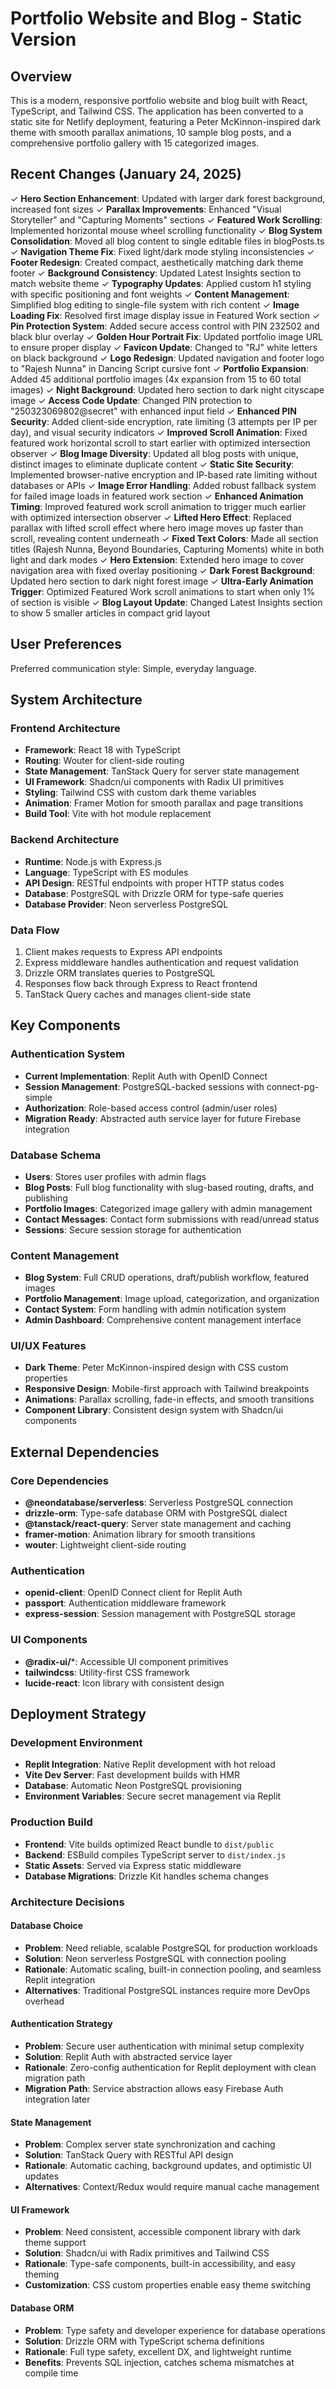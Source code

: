 # Portfolio Website and Blog - Static Version

## Overview

This is a modern, responsive portfolio website and blog built with React, TypeScript, and Tailwind CSS. The application has been converted to a static site for Netlify deployment, featuring a Peter McKinnon-inspired dark theme with smooth parallax animations, 10 sample blog posts, and a comprehensive portfolio gallery with 15 categorized images.

## Recent Changes (January 24, 2025)

✓ **Hero Section Enhancement**: Updated with larger dark forest background, increased font sizes
✓ **Parallax Improvements**: Enhanced "Visual Storyteller" and "Capturing Moments" sections 
✓ **Featured Work Scrolling**: Implemented horizontal mouse wheel scrolling functionality
✓ **Blog System Consolidation**: Moved all blog content to single editable files in blogPosts.ts
✓ **Navigation Theme Fix**: Fixed light/dark mode styling inconsistencies
✓ **Footer Redesign**: Created compact, aesthetically matching dark theme footer
✓ **Background Consistency**: Updated Latest Insights section to match website theme
✓ **Typography Updates**: Applied custom h1 styling with specific positioning and font weights
✓ **Content Management**: Simplified blog editing to single-file system with rich content
✓ **Image Loading Fix**: Resolved first image display issue in Featured Work section
✓ **Pin Protection System**: Added secure access control with PIN 232502 and black blur overlay
✓ **Golden Hour Portrait Fix**: Updated portfolio image URL to ensure proper display
✓ **Favicon Update**: Changed to "RJ" white letters on black background
✓ **Logo Redesign**: Updated navigation and footer logo to "Rajesh Nunna" in Dancing Script cursive font
✓ **Portfolio Expansion**: Added 45 additional portfolio images (4x expansion from 15 to 60 total images)
✓ **Night Background**: Updated hero section to dark night cityscape image
✓ **Access Code Update**: Changed PIN protection to "250323069802@secret" with enhanced input field
✓ **Enhanced PIN Security**: Added client-side encryption, rate limiting (3 attempts per IP per day), and visual security indicators
✓ **Improved Scroll Animation**: Fixed featured work horizontal scroll to start earlier with optimized intersection observer
✓ **Blog Image Diversity**: Updated all blog posts with unique, distinct images to eliminate duplicate content
✓ **Static Site Security**: Implemented browser-native encryption and IP-based rate limiting without databases or APIs
✓ **Image Error Handling**: Added robust fallback system for failed image loads in featured work section
✓ **Enhanced Animation Timing**: Improved featured work scroll animation to trigger much earlier with optimized intersection observer
✓ **Lifted Hero Effect**: Replaced parallax with lifted scroll effect where hero image moves up faster than scroll, revealing content underneath
✓ **Fixed Text Colors**: Made all section titles (Rajesh Nunna, Beyond Boundaries, Capturing Moments) white in both light and dark modes
✓ **Hero Extension**: Extended hero image to cover navigation area with fixed overlay positioning
✓ **Dark Forest Background**: Updated hero section to dark night forest image
✓ **Ultra-Early Animation Trigger**: Optimized Featured Work scroll animations to start when only 1% of section is visible
✓ **Blog Layout Update**: Changed Latest Insights section to show 5 smaller articles in compact grid layout

## User Preferences

Preferred communication style: Simple, everyday language.

## System Architecture

### Frontend Architecture
- **Framework**: React 18 with TypeScript
- **Routing**: Wouter for client-side routing
- **State Management**: TanStack Query for server state management
- **UI Framework**: Shadcn/ui components with Radix UI primitives
- **Styling**: Tailwind CSS with custom dark theme variables
- **Animation**: Framer Motion for smooth parallax and page transitions
- **Build Tool**: Vite with hot module replacement

### Backend Architecture
- **Runtime**: Node.js with Express.js
- **Language**: TypeScript with ES modules
- **API Design**: RESTful endpoints with proper HTTP status codes
- **Database**: PostgreSQL with Drizzle ORM for type-safe queries
- **Database Provider**: Neon serverless PostgreSQL

### Data Flow
1. Client makes requests to Express API endpoints
2. Express middleware handles authentication and request validation
3. Drizzle ORM translates queries to PostgreSQL
4. Responses flow back through Express to React frontend
5. TanStack Query caches and manages client-side state

## Key Components

### Authentication System
- **Current Implementation**: Replit Auth with OpenID Connect
- **Session Management**: PostgreSQL-backed sessions with connect-pg-simple
- **Authorization**: Role-based access control (admin/user roles)
- **Migration Ready**: Abstracted auth service layer for future Firebase integration

### Database Schema
- **Users**: Stores user profiles with admin flags
- **Blog Posts**: Full blog functionality with slug-based routing, drafts, and publishing
- **Portfolio Images**: Categorized image gallery with admin management
- **Contact Messages**: Contact form submissions with read/unread status
- **Sessions**: Secure session storage for authentication

### Content Management
- **Blog System**: Full CRUD operations, draft/publish workflow, featured images
- **Portfolio Management**: Image upload, categorization, and organization
- **Contact System**: Form handling with admin notification system
- **Admin Dashboard**: Comprehensive content management interface

### UI/UX Features
- **Dark Theme**: Peter McKinnon-inspired design with CSS custom properties
- **Responsive Design**: Mobile-first approach with Tailwind breakpoints
- **Animations**: Parallax scrolling, fade-in effects, and smooth transitions
- **Component Library**: Consistent design system with Shadcn/ui components

## External Dependencies

### Core Dependencies
- **@neondatabase/serverless**: Serverless PostgreSQL connection
- **drizzle-orm**: Type-safe database ORM with PostgreSQL dialect
- **@tanstack/react-query**: Server state management and caching
- **framer-motion**: Animation library for smooth transitions
- **wouter**: Lightweight client-side routing

### Authentication
- **openid-client**: OpenID Connect client for Replit Auth
- **passport**: Authentication middleware framework
- **express-session**: Session management with PostgreSQL storage

### UI Components
- **@radix-ui/***: Accessible UI component primitives
- **tailwindcss**: Utility-first CSS framework
- **lucide-react**: Icon library with consistent design

## Deployment Strategy

### Development Environment
- **Replit Integration**: Native Replit development with hot reload
- **Vite Dev Server**: Fast development builds with HMR
- **Database**: Automatic Neon PostgreSQL provisioning
- **Environment Variables**: Secure secret management via Replit

### Production Build
- **Frontend**: Vite builds optimized React bundle to `dist/public`
- **Backend**: ESBuild compiles TypeScript server to `dist/index.js`
- **Static Assets**: Served via Express static middleware
- **Database Migrations**: Drizzle Kit handles schema changes

### Architecture Decisions

#### Database Choice
- **Problem**: Need reliable, scalable PostgreSQL for production workloads
- **Solution**: Neon serverless PostgreSQL with connection pooling
- **Rationale**: Automatic scaling, built-in connection pooling, and seamless Replit integration
- **Alternatives**: Traditional PostgreSQL instances require more DevOps overhead

#### Authentication Strategy
- **Problem**: Secure user authentication with minimal setup complexity
- **Solution**: Replit Auth with abstracted service layer
- **Rationale**: Zero-config authentication for Replit deployment with clean migration path
- **Migration Path**: Service abstraction allows easy Firebase Auth integration later

#### State Management
- **Problem**: Complex server state synchronization and caching
- **Solution**: TanStack Query with RESTful API design
- **Rationale**: Automatic caching, background updates, and optimistic UI updates
- **Alternatives**: Context/Redux would require manual cache management

#### UI Framework
- **Problem**: Need consistent, accessible component library with dark theme support
- **Solution**: Shadcn/ui with Radix primitives and Tailwind CSS
- **Rationale**: Type-safe components, built-in accessibility, and easy theming
- **Customization**: CSS custom properties enable easy theme switching

#### Database ORM
- **Problem**: Type safety and developer experience for database operations
- **Solution**: Drizzle ORM with TypeScript schema definitions
- **Rationale**: Full type safety, excellent DX, and lightweight runtime
- **Benefits**: Prevents SQL injection, catches schema mismatches at compile time